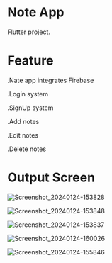# Note App 

 Flutter project.

# Feature

.Nate app integrates Firebase

.Login system

.SignUp system

.Add notes

.Edit notes

.Delete notes

# Output Screen

![Screenshot_20240124-153828](https://github.com/atifrehman442/NoteAppFlutter/assets/78613062/039c0669-da30-4556-a14c-5e87102a6254)

![Screenshot_20240124-153848](https://github.com/atifrehman442/NoteAppFlutter/assets/78613062/cfbcd537-3ddd-4c2f-8fe5-60c6392aa913)

![Screenshot_20240124-153837](https://github.com/atifrehman442/NoteAppFlutter/assets/78613062/f1d9e7fc-b28a-4a76-8ccb-0979e5cf1caf)

![Screenshot_20240124-160026](https://github.com/atifrehman442/NoteAppFlutter/assets/78613062/f0987c42-3eb0-4a81-ae1d-05bbc047d40a)

![Screenshot_20240124-155846](https://github.com/atifrehman442/NoteAppFlutter/assets/78613062/3eada21c-89c6-4ae0-a1a1-7cdc737a7458)




